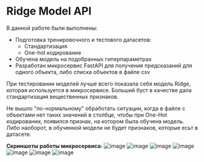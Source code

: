 # Ridge Model API
В данной работе были выполнены:
* Подготовка тренировочного и тестового датасетов:
  * Стандартизация
  * One-hot кодирование
* Обучена модель на подобранных гиперпараметрах
* Разработан микросервис FastAPI для получения предсказаний для одного объекта, либо списка объектов в файле csv

При тестировании моделей лучше всего показала себя модель Ridge, которая используется в микросервисе. Больший буст в качестве дала стандартизация вещественных признаков.

Не вышло "по-нормальному" обработать ситуации, когда в файле с объектами нет таких значений в столбце, чтобы при One-Hot кодировании, появился признак, на котором была обучена модель. Либо наоборот, в обученной модели не будет признаков, которые есьт в датасете.

**Скриншоты работы микросервиса:**
![image](https://github.com/lesssch/Ridge-Model-API/assets/80597622/34c4388b-06b4-4578-91d8-03c7f61cf256)
![image](https://github.com/lesssch/Ridge-Model-API/assets/80597622/63a5bc66-d2d1-4dd2-9000-16b1b33df4a0)
![image](https://github.com/lesssch/Ridge-Model-API/assets/80597622/2ac0948c-170b-4a0c-88fb-595eb3b48cd3)
![image](https://github.com/lesssch/Ridge-Model-API/assets/80597622/a4f9e5bf-5769-4a68-8892-51f0a9130015)
![image](https://github.com/lesssch/Ridge-Model-API/assets/80597622/a31d7936-9d59-4c69-8cd1-370a6192d9af)
![image](https://github.com/lesssch/Ridge-Model-API/assets/80597622/5b154215-ec6f-4dda-8819-2b9ddbdf5c10)
![image](https://github.com/lesssch/Ridge-Model-API/assets/80597622/3b2b591c-b623-48dd-85af-01eb8b19c0c3)
